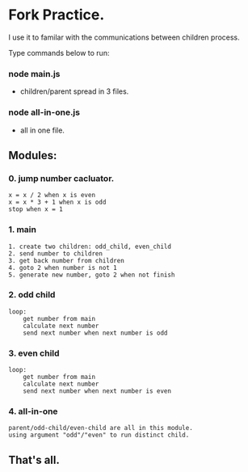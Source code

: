 # Fork Practice.

I use it to familar with the communications between children process.

Type commands below to run:
###	node main.js
- children/parent spread in 3 files.
###	node all-in-one.js     
- all in one file.

## Modules:

### 0. jump number cacluator.
	x = x / 2 when x is even
	x = x * 3 + 1 when x is odd
	stop when x = 1

### 1. main
	1. create two children: odd_child, even_child
	2. send number to children
	3. get back number from children
	4. goto 2 when number is not 1
	5. generate new number, goto 2 when not finish

### 2. odd child
	loop:
		get number from main
		calculate next number
		send next number when next number is odd

### 3. even child
	loop:
		get number from main
		calculate next number
		send next number when next number is even

### 4. all-in-one 
	parent/odd-child/even-child are all in this module.
	using argument "odd"/"even" to run distinct child.

## That's all.
